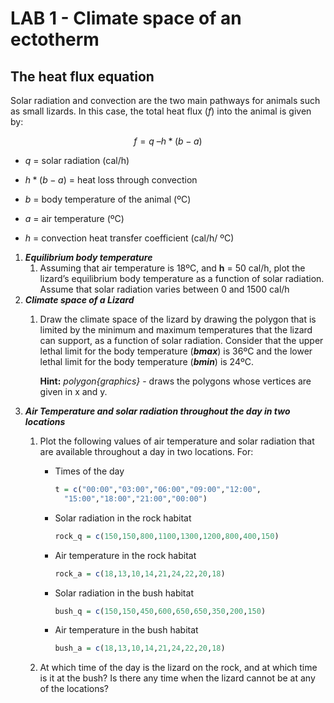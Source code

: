 

# LAB 1 - Climate space of an ectotherm

## **The heat flux equation**

Solar radiation and convection are the two main pathways for animals
such as small lizards. In this case, the total heat flux (*f*) into the
animal is given by:

$$f = q\ –h*(b - a)$$

- $q$ = solar radiation (cal/h)

- $h*(b - a)$ = heat loss through convection

- $b$ = body temperature of the animal (ºC)

- $a$ = air temperature (ºC)

- $h$ = convection heat transfer coefficient (cal/h/ ºC)

1.  ***Equilibrium body temperature***
    1.  Assuming that air temperature is 18ºC, and **h** = 50 cal/h,
        plot the lizard’s equilibrium body temperature as a function of
        solar radiation. Assume that solar radiation varies between 0
        and 1500 cal/h
2.  ***Climate space of a Lizard***
    1.  Draw the climate space of the lizard by drawing the polygon that
        is limited by the minimum and maximum temperatures that the
        lizard can support, as a function of solar radiation. Consider
        that the upper lethal limit for the body temperature
        (***bmax***) is 36ºC and the lower lethal limit for the body
        temperature (***bmin***) is 24ºC.

        **Hint:** *polygon{graphics}* - draws the polygons whose
        vertices are given in x and y.
3.  ***Air Temperature and solar radiation throughout the day in two
    locations***
    1.  Plot the following values of air temperature and solar radiation
        that are available throughout a day in two locations. For:

        - Times of the day

          ``` r
          t = c("00:00","03:00","06:00","09:00","12:00",
            "15:00","18:00","21:00","00:00")
          ```

        - Solar radiation in the rock habitat

          ``` r
          rock_q = c(150,150,800,1100,1300,1200,800,400,150)
          ```

        - Air temperature in the rock habitat

          ``` r
          rock_a = c(18,13,10,14,21,24,22,20,18)
          ```

        - Solar radiation in the bush habitat

          ``` r
          bush_q = c(150,150,450,600,650,650,350,200,150)
          ```

        - Air temperature in the bush habitat

          ``` r
          bush_a = c(18,13,10,14,21,24,22,20,18)
          ```

    2.  At which time of the day is the lizard on the rock, and at which
        time is it at the bush? Is there any time when the lizard cannot
        be at any of the locations?
